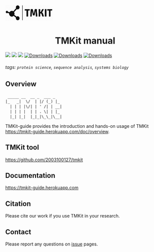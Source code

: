 <h1 align="left" >
    <img alt="TMKit guide" src="https://github.com/2003100127/tmkit-guide/blob/main/public/img/tmkit_sign.png?raw=true" width="150" height="50">
    
</h1>
<h1 align="center" >
TMKit manual
</h1>

![](https://img.shields.io/badge/tmkit-release-519dd9.svg)
![](https://img.shields.io/github/stars/2003100127/tmkit?logo=GitHub&color=blue)
![](https://img.shields.io/pypi/v/tmkitx?logo=PyPI)
[![Downloads](https://pepy.tech/badge/tmkitx)](https://pepy.tech/project/tmkitx)
[![Downloads](https://pepy.tech/badge/tmkitx/month)](https://pepy.tech/project/tmkitx)
[![Downloads](https://pepy.tech/badge/tmkitx/week)](https://pepy.tech/project/tmkitx)

###### tags: `protein science`, `sequence analysis`, `systems biology`

## Overview
```angular2html
 _____ __  __ _  ___ _
|_   _|  \/  | |/ (_) |_
  | | | |\/| | ' /| | __|
  | | | |  | | . \| | |_
  |_| |_|  |_|_|\_\_|\__|
```
TMKit-guide provides the introduction and hands-on usage of TMKit https://tmkit-guide.herokuapp.com/doc/overview.


## TMKit tool
https://github.com/2003100127/tmkit

## Documentation
https://tmkit-guide.herokuapp.com

## Citation
Please cite our work if you use TMKit in your research.

## Contact
Please report any questions on [issue](https://github.com/2003100127/tmkit-guide/issues) pages.
